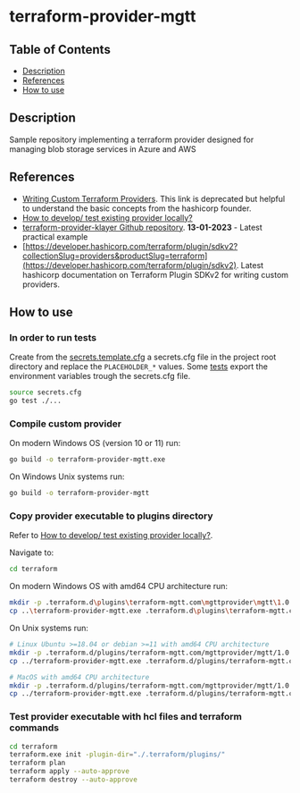 # terraform-provider-mgtt

## Table of Contents

- [Description](#description)
- [References](#references)
- [How to use](#how-to-use)

## Description

Sample repository implementing a terraform provider designed for managing blob storage services in Azure and AWS

## References

- [Writing Custom Terraform Providers](https://www.hashicorp.com/blog/writing-custom-terraform-providers). This link is deprecated but helpful to understand the basic concepts from the hashicorp founder.
- [How to develop/ test existing provider locally?](https://github.com/hashicorp/terraform-provider-aws/issues/5396)
- [terraform-provider-klayer Github repository](https://github.com/ldcorentin/terraform-provider-klayer). **13-01-2023** - Latest practical example
- [https://developer.hashicorp.com/terraform/plugin/sdkv2?collectionSlug=providers&productSlug=terraform](https://developer.hashicorp.com/terraform/plugin/sdkv2). Latest hashicorp documentation on Terraform Plugin SDKv2 for writing custom providers.

## How to use

### In order to run tests

Create from the [secrets.template.cfg](./templates/secrets.template.cfg) a secrets.cfg file in the project root directory and replace the `PLACEHOLDER_*` values. Some [tests](./mgtt/test/) export the environment variables trough the secrets.cfg file.

```sh
source secrets.cfg
go test ./...
```

### Compile custom provider

On modern Windows OS (version 10 or 11) run: 

```sh
go build -o terraform-provider-mgtt.exe
```

On Windows Unix systems run: 

```sh
go build -o terraform-provider-mgtt
```

### Copy provider executable to plugins directory 

Refer to [How to develop/ test existing provider locally?](https://github.com/hashicorp/terraform-provider-aws/issues/5396).

Navigate to:

```sh
cd terraform
```

On modern Windows OS with amd64 CPU architecture run:

```sh
mkdir -p .terraform.d\plugins\terraform-mgtt.com\mgttprovider\mgtt\1.0.0\windows_amd64
cp ..\terraform-provider-mgtt.exe .terraform.d\plugins\terraform-mgtt.com\mgttprovider\mgtt\1.0.0\windows_amd64
```

On Unix systems run:

```sh
# Linux Ubuntu >=18.04 or debian >=11 with amd64 CPU architecture
mkdir -p .terraform.d/plugins/terraform-mgtt.com/mgttprovider/mgtt/1.0.0/linux_amd64
cp ../terraform-provider-mgtt.exe .terraform.d/plugins/terraform-mgtt.com/mgttprovider/mgtt/1.0.0/linux_amd64

# MacOS with amd64 CPU architecture 
mkdir -p .terraform.d/plugins/terraform-mgtt.com/mgttprovider/mgtt/1.0.0/darwin_amd64
cp ../terraform-provider-mgtt.exe .terraform.d/plugins/terraform-mgtt.com/mgttprovider/mgtt/1.0.0/darwin_amd64
```

### Test provider executable with hcl files and terraform commands

```sh
cd terraform
terraform.exe init -plugin-dir="./.terraform/plugins/"
terraform plan
terraform apply --auto-approve
terraform destroy --auto-approve
```